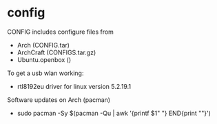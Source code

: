 # config

CONFIG includes configure files from

* Arch (CONFIG.tar)
* ArchCraft (CONFIGS.tar.gz)
* Ubuntu.openbox ()

To get a usb wlan working:
* rtl8192eu driver for linux version 5.2.19.1

Software updates on Arch (pacman)
* sudo pacman -Sy $(pacman -Qu | awk '{printf $1" "} END{print ""}')
